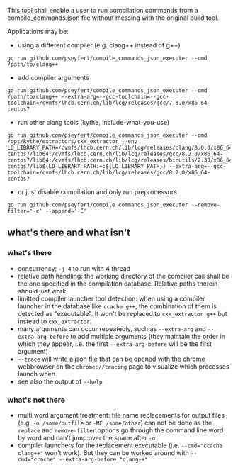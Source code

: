 This tool shall enable a user to run compilation commands from a
compile_commands.json file without messing with the original build tool.

Applications may be:

 - using a different compiler (e.g. clang++ instead of g++)
```
go run github.com/pseyfert/compile_commands_json_executer --cmd /path/to/clang++
```

 - add compiler arguments
```
go run github.com/pseyfert/compile_commands_json_executer --cmd /path/to/clang++ --extra-arg=--gcc-toolchain=--gcc-toolchain=/cvmfs/lhcb.cern.ch/lib/lcg/releases/gcc/7.3.0/x86_64-centos7
```

 - run other clang tools (kythe, include-what-you-use)
```
go run github.com/pseyfert/compile_commands_json_executer --cmd /opt/kythe/extractors/cxx_extractor --env LD_LIBRARY_PATH=/cvmfs/lhcb.cern.ch/lib/lcg/releases/clang/8.0.0/x86_64-centos7/lib64:/cvmfs/lhcb.cern.ch/lib/lcg/releases/gcc/8.2.0/x86_64-centos7/lib64:/cvmfs/lhcb.cern.ch/lib/lcg/releases/binutils/2.30/x86_64-centos7/lib${LD_LIBRARY_PATH:+:${LD_LIBRARY_PATH}} --extra-arg=--gcc-toolchain=/cvmfs/lhcb.cern.ch/lib/lcg/releases/gcc/8.2.0/x86_64-centos7
```

 - or just disable compilation and only run preprocessors
```
go run github.com/pseyfert/compile_commands_json_executer --remove-filter='-c' --append='-E'
```

## what's there and what isn't

### what's there

 - concurrency: `-j 4` to run with 4 thread
 - relative path handling: the working directory of the compiler call shall be the one specified in the compilation database. Relative paths therein should just work.
 - limitted compiler launcher tool detection: when using a compiler launcher in the database like `ccache g++`, the combination of them is detected as "executable". It won't be replaced to `cxx_extractor g++` but instead to `cxx_extractor`.
 - many arguments can occur repeatedly, such as `--extra-arg` and `--extra-arg-before` to add multiple arguments (they maintain the order in which they appear, i.e. the first `--extra-arg-before` will be the first argument)
 - `--trace` will write a json file that can be opened with the chrome webbrowser on the `chrome://tracing` page to visualize which processes launch when.
 - see also the output of `--help`

### what's not there

 - multi word argument treatment: file name replacements for output files (e.g. `-o /some/outfile` or `-MF /some/other`) can not be done as the `replace` and `remove-filter` options go through the command line word by word and can't jump over the space after `-o`
 - compiler launchers for the replacement executable (i.e. `--cmd="ccache clang++"` won't work). But they can be worked around with `--cmd="ccache" --extra-arg-before "clang++"`
